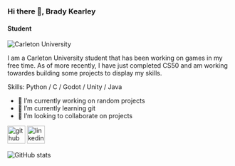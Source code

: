 ### Hi there 👋, Brady Kearley
#### Student
![Carleton University](https://camo.githubusercontent.com/f1c0fc76d120f760664938edd8e1818f9d407b03f8ce7d306e12094d8853b6a0/687474703a2f2f692e696d6775722e636f6d2f6337476d414a662e706e67)

I am a Carleton University student that has been working on games in my free time. As of more recently, I have just completed CS50 and am working towardes building some projects to display my skills.

Skills: Python / C / Godot / Unity / Java

- 🔭 I’m currently working on random projects 
- 🌱 I’m currently learning git 
- 👯 I’m looking to collaborate on projects


[<img src='https://cdn.jsdelivr.net/npm/simple-icons@3.0.1/icons/github.svg' alt='github' height='40'>](https://github.com/BradyKearley)  [<img src='https://cdn.jsdelivr.net/npm/simple-icons@3.0.1/icons/linkedin.svg' alt='linkedin' height='40'>](https://www.linkedin.com/in/brady-kearley)  

![GitHub stats](https://github-readme-stats.vercel.app/api?username=BradyKearley&show_icons=true)  

